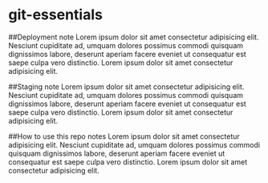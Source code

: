 # git-essentials 

##Deployment note
Lorem ipsum dolor sit amet consectetur adipisicing elit. Nesciunt cupiditate ad, umquam dolores possimus commodi quisquam dignissimos labore, deserunt aperiam facere eveniet ut consequatur est saepe culpa vero distinctio. Lorem ipsum dolor sit amet consectetur adipisicing elit.

##Staging note
Lorem ipsum dolor sit amet consectetur adipisicing elit. Nesciunt cupiditate ad, umquam dolores possimus commodi quisquam dignissimos labore, deserunt aperiam facere eveniet ut consequatur est saepe culpa vero distinctio. Lorem ipsum dolor sit amet consectetur adipisicing elit.

##How to use this repo notes
Lorem ipsum dolor sit amet consectetur adipisicing elit. Nesciunt cupiditate ad, umquam dolores possimus commodi quisquam dignissimos labore, deserunt aperiam facere eveniet ut consequatur est saepe culpa vero distinctio. Lorem ipsum dolor sit amet consectetur adipisicing elit.
